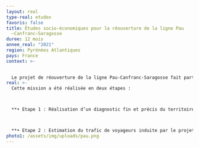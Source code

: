 ```yaml
---
layout: real
type-real: etudex
favoris: false
title: Études socio-économiques pour la réouverture de la ligne Pau
  –Canfranc–Saragosse
duree: 12 mois
annee_real: "2021"
region: Pyrénées Atlantiques
pays: France
context: >-
  

  Le projet de réouverture de la ligne Pau-Canfranc-Saragosse fait partie des grands projets de transport transfrontalier franco-espagnol. Il a pour ambition de réduire le trafic poids lourds et d’encourager le développement économique et touristique transfrontaliers. Suite aux accords signés entre l’Union Européenne et les parties prenantes du projet (Région Nouvelle-Aquitaine, le Ministère de la Transition Ecologique et Solidaire, le Gouvernement d’Aragon, le Fomento et l’ADIF), un programme complet d’étude a été défini en 2017, avec notamment une évaluation socio-économique de ce projet de réouverture. Dans ce contexte, Rail Concept a été missionné pour réaliser le diagnostic des territoires et les prévisions de trafics fret et voyageurs.
real: >-
  Cette mission a été réalisée en deux étapes :



  **• Etape 1 : Réalisation d’un diagnostic fin et précis du territoire, tant côté français qu’espagnol au travers d’une analyse des dynamiques socio-démographiques et un diagnostic détaillé de l’offre et de la demande**. Nous avons réalisé une analyse spécifique a été réalisée sur l’attrait touristique du périmètre et sur la cohérence des horaires des services ferroviaires régionaux français et espagnols. Une attention particulière a été portée sur la qualité des rabattements vers les gares du périmètre.



  **• Etape 2 : Estimation du trafic de voyageurs induite par le projet de réouverture grâce au logiciel MOTER. Plusieurs scénarios de services internationaux ont été simulés, notamment entre Pau et Saragosse, afin d’apprécier l’attrait pour les voyageurs transfrontaliers, mais également pour les voyageurs internationaux de longue distance.** L’impact du projet sur le transport de marchandises international a également été apprécié afin de quantifier le report modal de la route vers le rail. Ces estimations ont permis d’alimenter le prestataire en charge de la réalisation du bilan socio-économique du projet.
photo1: /assets/img/uploads/pau.png
---
```

